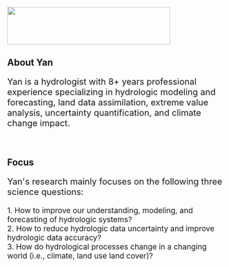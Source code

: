 <img src="https://drive.google.com/uc?id=1FTmMhbzAf8eAB93dVYHc1B93Nyatu9Ba" width="377.5" height="86.5" align="center"> <br /> 


## About Yan

<p style="font-size:20px">Yan is a hydrologist with 8+ years professional experience specializing in hydrologic modeling and forecasting, land data assimilation, extreme value analysis, uncertainty quantification, and climate change impact.</p> <br /> 



## Focus 
<p style="font-size:20px">Yan's research mainly focuses on the following three science questions:</p>

<p style="font-size:17.5px">1. How to improve our understanding, modeling, and forecasting of hydrologic systems?  <br />
2. How to reduce hydrologic data uncertainty and improve hydrologic data accuracy?  <br />
3. How do hydrological processes change in a changing world (i.e., climate, land use land cover)? </p>


